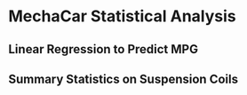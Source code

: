 # MechaCar Statistical Analysis

## Linear Regression to Predict MPG

## Summary Statistics on Suspension Coils

